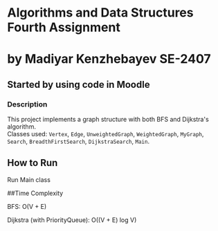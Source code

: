 # Algorithms and Data Structures Fourth Assignment
# by Madiyar Kenzhebayev SE-2407
## Started by using code in Moodle
### Description

This project implements a graph structure with both BFS and Dijkstra's algorithm.  
Classes used: `Vertex`, `Edge`, `UnweightedGraph`, `WeightedGraph`, `MyGraph`, `Search`, `BreadthFirstSearch`, `DijkstraSearch`, `Main`.

## How to Run
Run Main class

##Time Complexity


BFS: O(V + E)

Dijkstra (with PriorityQueue): O((V + E) log V)




